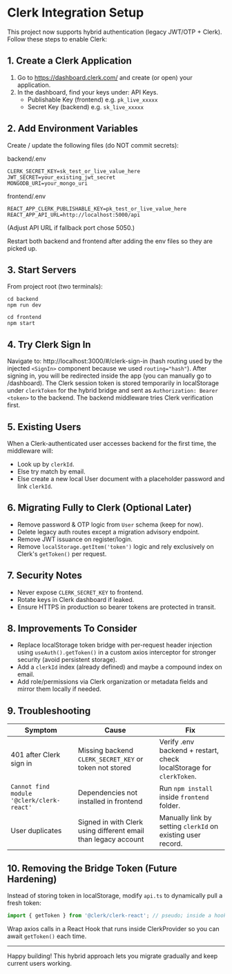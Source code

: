 # Clerk Integration Setup

This project now supports hybrid authentication (legacy JWT/OTP + Clerk). Follow these steps to enable Clerk:

## 1. Create a Clerk Application
1. Go to https://dashboard.clerk.com/ and create (or open) your application.
2. In the dashboard, find your keys under: API Keys.
   - Publishable Key (frontend) e.g. `pk_live_xxxxx`
   - Secret Key (backend) e.g. `sk_live_xxxxx`

## 2. Add Environment Variables
Create / update the following files (do NOT commit secrets):

backend/.env
```
CLERK_SECRET_KEY=sk_test_or_live_value_here
JWT_SECRET=your_existing_jwt_secret
MONGODB_URI=your_mongo_uri
```

frontend/.env
```
REACT_APP_CLERK_PUBLISHABLE_KEY=pk_test_or_live_value_here
REACT_APP_API_URL=http://localhost:5000/api
```
(Adjust API URL if fallback port chose 5050.)

Restart both backend and frontend after adding the env files so they are picked up.

## 3. Start Servers
From project root (two terminals):
```
cd backend
npm run dev
```
```
cd frontend
npm start
```

## 4. Try Clerk Sign In
Navigate to: http://localhost:3000/#/clerk-sign-in (hash routing used by the injected `<SignIn>` component because we used `routing="hash"`).
After signing in, you will be redirected inside the app (you can manually go to /dashboard). The Clerk session token is stored temporarily in localStorage under `clerkToken` for the hybrid bridge and sent as `Authorization: Bearer <token>` to the backend. The backend middleware tries Clerk verification first.

## 5. Existing Users
When a Clerk-authenticated user accesses backend for the first time, the middleware will:
- Look up by `clerkId`.
- Else try match by email.
- Else create a new local User document with a placeholder password and link `clerkId`.

## 6. Migrating Fully to Clerk (Optional Later)
- Remove password & OTP logic from `User` schema (keep for now).
- Delete legacy auth routes except a migration advisory endpoint.
- Remove JWT issuance on register/login.
- Remove `localStorage.getItem('token')` logic and rely exclusively on Clerk's `getToken()` per request.

## 7. Security Notes
- Never expose `CLERK_SECRET_KEY` to frontend.
- Rotate keys in Clerk dashboard if leaked.
- Ensure HTTPS in production so bearer tokens are protected in transit.

## 8. Improvements To Consider
- Replace localStorage token bridge with per-request header injection using `useAuth().getToken()` in a custom axios interceptor for stronger security (avoid persistent storage).
- Add a `clerkId` index (already defined) and maybe a compound index on email.
- Add role/permissions via Clerk organization or metadata fields and mirror them locally if needed.

## 9. Troubleshooting
| Symptom | Cause | Fix |
|---------|-------|-----|
| 401 after Clerk sign in | Missing backend `CLERK_SECRET_KEY` or token not stored | Verify .env backend + restart, check localStorage for `clerkToken`. |
| `Cannot find module '@clerk/clerk-react'` | Dependencies not installed in frontend | Run `npm install` inside `frontend` folder. |
| User duplicates | Signed in with Clerk using different email than legacy account | Manually link by setting `clerkId` on existing user record. |

## 10. Removing the Bridge Token (Future Hardening)
Instead of storing token in localStorage, modify `api.ts` to dynamically pull a fresh token:
```ts
import { getToken } from '@clerk/clerk-react'; // pseudo; inside a hook or context only
```
Wrap axios calls in a React Hook that runs inside ClerkProvider so you can await `getToken()` each time.

---
Happy building! This hybrid approach lets you migrate gradually and keep current users working.
